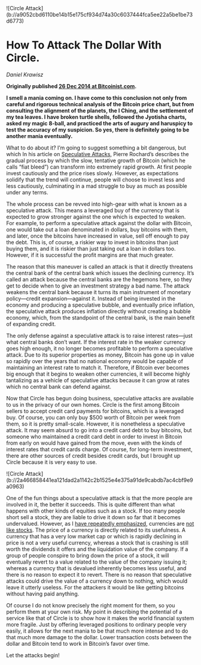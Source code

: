<div class="my-4 text-center">![Circle Attack](b://a9052cbd6110be14b15e175cf934d74a30c6037444fca5ee22a5be1be73d6773)</div>

# How To Attack The Dollar With Circle.

_Daniel Krawisz_

**Originally published [26 Dec 2014 at Bitcoinist.com](https://bitcoinist.com/attack-dollar-circle/).**

**I smell a mania coming on. I have come to this conclusion not only from careful and rigorous technical analysis of the Bitcoin price chart, but from consulting the alignment of the planets, the I Ching, and the settlement of my tea leaves. I have broken turtle shells, followed the Jyotisha charts, asked my magic 8-ball, and practiced the arts of augury and haruspicy to test the accuracy of my suspicion. So yes, there is definitely going to be another mania eventually.**

What to do about it? I’m going to suggest something a bit dangerous, but which In his article on [Speculative Attacks](https://nakamotoinstitute.org/mempool/speculative-attack/), Pierre Rochard’s describes the gradual process by which the slow, tentative growth of Bitcoin (which he calls “fiat bleed”) can transform into extremely rapid growth. At first people invest cautiously and the price rises slowly. However, as expectations solidify that the trend will continue, people will choose to invest less and less cautiously, culminating in a mad struggle to buy as much as possible under any terms.

The whole process can be revved into high-gear with what is known as a speculative attack. This means a leveraged buy of the currency that is expected to grow stronger against the one which is expected to weaken. For example, to perform a speculative attack against the dollar with Bitcoin, one would take out a loan denominated in dollars, buy bitcoins with them, and later, once the bitcoins have increased in value, sell off enough to pay the debt. This is, of course, a riskier way to invest in bitcoins than just buying them, and it is riskier than just taking out a loan in dollars too. However, if it is successful the profit margins are that much greater.

The reason that this maneuver is called an attack is that it directly threatens the central bank of the central bank which issues the declining currency. It’s called an attack because the central banks are the hegemons here, so they get to decide when to give an investment strategy a bad name. The attack weakens the central bank because it turns its main instrument of monetary policy—credit expansion—against it. Instead of being invested in the economy and producing a speculative bubble, and eventually price inflation, the speculative attack produces inflation directly without creating a bubble economy, which, from the standpoint of the central bank, is the main benefit of expanding credit.

The only defense against a speculative attack is to raise interest rates—just what central banks don’t want. If the interest rate in the weaker currency goes high enough, it no longer becomes profitable to perform a speculative attack. Due to its superior properties as money, Bitcoin has gone up in value so rapidly over the years that no national economy would be capable of maintaining an interest rate to match it. Therefore, if Bitcoin ever becomes big enough that it begins to weaken other currencies, it will become highly tantalizing as a vehicle of speculative attacks because it can grow at rates which no central bank can defend against.

Now that Circle has begun doing business, speculative attacks are available to us in the privacy of our own homes. Circle is the first among Bitcoin sellers to accept credit card payments for bitcoins, which is a leveraged buy. Of course, you can only buy $500 worth of Bitcoin per week from them, so it is pretty small-scale. However, it is nonetheless a speculative attack. It may seem absurd to go into a credit card debt to buy bitcoins, but someone who maintained a credit card debt in order to invest in Bitcoin from early on would have gained from the move, even with the kinds of interest rates that credit cards charge. Of course, for long-term investment, there are other sources of credit besides credit cards, but I brought up Circle because it is very easy to use.

<div class="my-4 text-center">![Circle Attack](b://2a466858441ea121dad2a1142c2b1525e4e375a91de9cabdb7ac4cbf9e9a0963)</div>

One of the fun things about a speculative attack is that the more people are involved in it, the better it succeeds. This is quite different than what happens with other kinds of equities such as a stock. If too many people short sell a stock, they are liable to drive it down so far that it becomes undervalued. However, as I [have repeatedly emphasized](b://3e2027cf4295fd37ac6cc86306bc820251d8eb3e12cf2e6be74b65c83e571af8), currencies are [not like stocks](b://99e32c72abf9ebd42785f01e716d01a4ad01e496589e74214e92754241d4c93f). The price of a currency is directly related to its usefulness. A currency that has a very low market cap or which is rapidly declining in price is not a very useful currency, whereas a stock that is crashing is still worth the dividends it offers and the liquidation value of the company. If a group of people conspire to bring down the price of a stock, it will eventually revert to a value related to the value of the company issuing it; whereas a currency that is devalued inherently becomes less useful, and there is no reason to expect it to revert. There is no reason that speculative attacks could drive the value of a currency down to nothing, which would leave it utterly useless. For the attackers it would be like getting bitcoins without having paid anything.

Of course I do not know precisely the right moment for them, so you perform them at your own risk. My point in describing the potential of a service like that of Circle is to show how it makes the world financial system more fragile. Just by offering leveraged positions to ordinary people very easily, it allows for the next mania to be that much more intense and to do that much more damage to the dollar. Lower transaction costs between the dollar and Bitcoin tend to work in Bitcoin’s favor over time.

Let the attacks begin!
